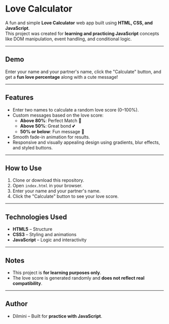 # Love Calculator

A fun and simple **Love Calculator** web app built using **HTML, CSS, and JavaScript**.  
This project was created for **learning and practicing JavaScript** concepts like DOM manipulation, event handling, and conditional logic.

---

## Demo

Enter your name and your partner's name, click the "Calculate" button, and get a **fun love percentage** along with a cute message!

---

## Features

- Enter two names to calculate a random love score (0–100%).
- Custom messages based on the love score:
  - **Above 80%**: Perfect Match 💖
  - **Above 50%**: Great bond 💕
  - **50% or below**: Fun message 💌
- Smooth fade-in animation for results.
- Responsive and visually appealing design using gradients, blur effects, and styled buttons.

---

## How to Use

1. Clone or download this repository.
2. Open `index.html` in your browser.
3. Enter your name and your partner's name.
4. Click the "Calculate" button to see your love score.

---

## Technologies Used

- **HTML5** – Structure
- **CSS3** – Styling and animations
- **JavaScript** – Logic and interactivity

---

## Notes

- This project is **for learning purposes only**.
- The love score is generated randomly and **does not reflect real compatibility**.

---

## Author

- Dilmini – Built for **practice with JavaScript**.

